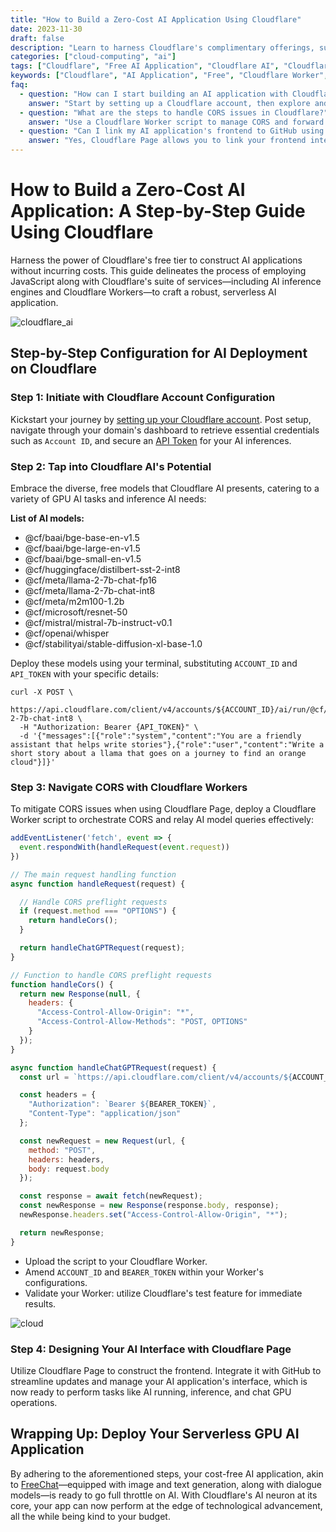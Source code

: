 ```yaml
---
title: "How to Build a Zero-Cost AI Application Using Cloudflare"
date: 2023-11-30
draft: false
description: "Learn to harness Cloudflare's complimentary offerings, such as AI Workers and Cloudflare Pages, to develop a cost-free AI application with powerful AI GPU capabilities."
categories: ["cloud-computing", "ai"]
tags: ["Cloudflare", "Free AI Application", "Cloudflare AI", "Cloudflare Worker", "Cloudflare Page", "javascript"]
keywords: ["Cloudflare", "AI Application", "Free", "Cloudflare Worker", "Cloudflare Page", "JavaScript", "API", "HTTPS", "AI GPU", "Chat GPU", "Run AI", "AI Inference", "GPU AI", "GPU and AI", "Inference AI", "Serverless GPU", "Cloudflare AI", "Cloudflare AI Workers", "Free GPU", "Get Inference AI Radar", "AI Worker", "Full Throttle AI", "GPU Pricing", "Huggingface Pricing", "Meta AI Blog", "Powered Models", "AI Running", "Cloudflare Workers AI", "Inferential中文", "Run.ai", "Nvidia Flare", "What is Inference in AI", "AI and GPU", "AI Neuron", "AI Workers", "Nvidia Workers", "NvidiaAI", "AI GPUs", "AI Inferences", "AI Staff", "Chat GPU AI", "GPU Machine", "Inferences中文", "Workers AI", "Cloudflare Worker Price", "CUDA GPT", "Edge GPU", "Hosted GPU", "Running AI", "Serverless Machine Learning", "What is AI Inferencing", "Cloud Inference", "GBT Zero AI", "Get Inference AI", "GPU Locations", "How the World Runs and Your Part in It", "Inference Service", "Inferencing AI", "Serverless GPUs", "Serverless Inference", "Zero Work .ai"]
faq:
  - question: "How can I start building an AI application with Cloudflare?"
    answer: "Start by setting up a Cloudflare account, then explore and test the AI models offered by Cloudflare AI using your account details."
  - question: "What are the steps to handle CORS issues in Cloudflare?"
    answer: "Use a Cloudflare Worker script to manage CORS and forward AI model requests. This ensures seamless interaction between your application's frontend and backend."
  - question: "Can I link my AI application's frontend to GitHub using Cloudflare Page?"
    answer: "Yes, Cloudflare Page allows you to link your frontend interface with a GitHub project, facilitating easy updates and version control."
---
```



# How to Build a Zero-Cost AI Application: A Step-by-Step Guide Using Cloudflare

Harness the power of Cloudflare's free tier to construct AI applications without incurring costs. This guide delineates the process of employing JavaScript along with Cloudflare's suite of services—including AI inference engines and Cloudflare Workers—to craft a robust, serverless AI application.

![cloudflare_ai](/img/cloudflare_ai.png)

## Step-by-Step Configuration for AI Deployment on Cloudflare


### Step 1: Initiate with Cloudflare Account Configuration

Kickstart your journey by [setting up your Cloudflare account](https://dash.cloudflare.com/sign-up). Post setup, navigate through your domain's dashboard to retrieve essential credentials such as `Account ID`, and secure an [API Token](https://dash.cloudflare.com/profile/api-tokens) for your AI inferences.


### Step 2: Tap into Cloudflare AI's Potential

Embrace the diverse, free models that Cloudflare AI presents, catering to a variety of GPU AI tasks and inference AI needs:

**List of AI models:**

- @cf/baai/bge-base-en-v1.5
- @cf/baai/bge-large-en-v1.5
- @cf/baai/bge-small-en-v1.5
- @cf/huggingface/distilbert-sst-2-int8
- @cf/meta/llama-2-7b-chat-fp16
- @cf/meta/llama-2-7b-chat-int8
- @cf/meta/m2m100-1.2b
- @cf/microsoft/resnet-50
- @cf/mistral/mistral-7b-instruct-v0.1
- @cf/openai/whisper
- @cf/stabilityai/stable-diffusion-xl-base-1.0

Deploy these models using your terminal, substituting `ACCOUNT_ID` and `API_TOKEN` with your specific details:


```shell
curl -X POST \
  https://api.cloudflare.com/client/v4/accounts/${ACCOUNT_ID}/ai/run/@cf/meta/llama-2-7b-chat-int8 \
  -H "Authorization: Bearer {API_TOKEN}" \
  -d '{"messages":[{"role":"system","content":"You are a friendly assistant that helps write stories"},{"role":"user","content":"Write a short story about a llama that goes on a journey to find an orange cloud"}]}'
```

###  Step 3: Navigate CORS with Cloudflare Workers


To mitigate CORS issues when using Cloudflare Page, deploy a Cloudflare Worker script to orchestrate CORS and relay AI model queries effectively:



```js
addEventListener('fetch', event => {
  event.respondWith(handleRequest(event.request))
})

// The main request handling function
async function handleRequest(request) {

  // Handle CORS preflight requests
  if (request.method === "OPTIONS") {
    return handleCors();
  }

  return handleChatGPTRequest(request);
}

// Function to handle CORS preflight requests
function handleCors() {
  return new Response(null, {
    headers: {
      "Access-Control-Allow-Origin": "*",
      "Access-Control-Allow-Methods": "POST, OPTIONS"
    }
  });
}

async function handleChatGPTRequest(request) {
  const url = `https://api.cloudflare.com/client/v4/accounts/${ACCOUNT_ID}/ai/run/@cf/meta/llama-2-7b-chat-int8`;

  const headers = {
    "Authorization": `Bearer ${BEARER_TOKEN}`,
    "Content-Type": "application/json"
  };

  const newRequest = new Request(url, {
    method: "POST",
    headers: headers,
    body: request.body
  });

  const response = await fetch(newRequest);
  const newResponse = new Response(response.body, response);
  newResponse.headers.set("Access-Control-Allow-Origin", "*");

  return newResponse;
}
```

- Upload the script to your Cloudflare Worker.
- Amend `ACCOUNT_ID` and `BEARER_TOKEN` within your Worker's configurations.
- Validate your Worker: utilize Cloudflare's test feature for immediate results.


![cloud](/img/cloudflare.png)

### Step 4: Designing Your AI Interface with Cloudflare Page


Utilize Cloudflare Page to construct the frontend. Integrate it with GitHub to streamline updates and manage your AI application's interface, which is now ready to perform tasks like AI running, inference, and chat GPU operations.




## Wrapping Up: Deploy Your Serverless GPU AI Application
By adhering to the aforementioned steps, your cost-free AI application, akin to [FreeChat](https://freechat.mggg.cloud/)—equipped with image and text generation, along with dialogue models—is ready to go full throttle on AI. With Cloudflare's AI neuron at its core, your app can now perform at the edge of technological advancement, all the while being kind to your budget.
